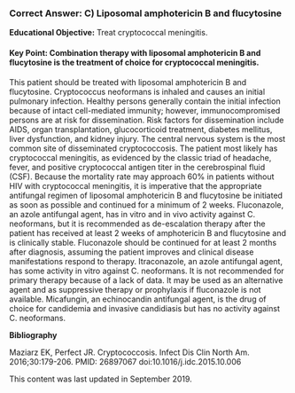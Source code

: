 
### Correct Answer: C) Liposomal amphotericin B and flucytosine 

**Educational Objective:** Treat cryptococcal meningitis.

#### **Key Point:** Combination therapy with liposomal amphotericin B and flucytosine is the treatment of choice for cryptococcal meningitis.

This patient should be treated with liposomal amphotericin B and flucytosine. Cryptococcus neoformans is inhaled and causes an initial pulmonary infection. Healthy persons generally contain the initial infection because of intact cell-mediated immunity; however, immunocompromised persons are at risk for dissemination. Risk factors for dissemination include AIDS, organ transplantation, glucocorticoid treatment, diabetes mellitus, liver dysfunction, and kidney injury. The central nervous system is the most common site of disseminated cryptococcosis. The patient most likely has cryptococcal meningitis, as evidenced by the classic triad of headache, fever, and positive cryptococcal antigen titer in the cerebrospinal fluid (CSF). Because the mortality rate may approach 60% in patients without HIV with cryptococcal meningitis, it is imperative that the appropriate antifungal regimen of liposomal amphotericin B and flucytosine be initiated as soon as possible and continued for a minimum of 2 weeks.
Fluconazole, an azole antifungal agent, has in vitro and in vivo activity against C. neoformans, but it is recommended as de-escalation therapy after the patient has received at least 2 weeks of amphotericin B and flucytosine and is clinically stable. Fluconazole should be continued for at least 2 months after diagnosis, assuming the patient improves and clinical disease manifestations respond to therapy.
Itraconazole, an azole antifungal agent, has some activity in vitro against C. neoformans. It is not recommended for primary therapy because of a lack of data. It may be used as an alternative agent and as suppressive therapy or prophylaxis if fluconazole is not available.
Micafungin, an echinocandin antifungal agent, is the drug of choice for candidemia and invasive candidiasis but has no activity against C. neoformans.

**Bibliography**

Maziarz EK, Perfect JR. Cryptococcosis. Infect Dis Clin North Am. 2016;30:179-206. PMID: 26897067 doi:10.1016/j.idc.2015.10.006

This content was last updated in September 2019.